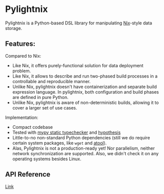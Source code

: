 # Pylightnix

Pylightnix is a Python-based DSL library for manipulating
[Nix](https://nixos.org/nix)-style data storage.

## Features:

Compared to Nix:

* Like Nix, it offers purely-functional solution for data deployment problem.
* Like Nix, it allows to describe and run two-phased build processes in a
  controllable and reproducible manner.
* Unlike Nix, pylightnix doesn't have containerization and separate build
  expression language. In pylightnix, both configuration and build phases are
  defined in pure Python.
* Unlike Nix, pylightnix is aware of non-deterministic builds, allowing
  it to cover a larger set of use cases.

Implementation:

* Compact codebase
* Tested with [mypy static typechecker](http://mypy-lang.org/) and
  [hypothesis](https://hypothesis.works)
* Little-to-no non-standard Python dependencies (still we do require certain
  system packages, like `wget` and [atool](https://www.nongnu.org/atool/)).
* Alas, Pylightnix is not a production-ready yet! Nor parallelism, neither network
  synchronization are supported. Also, we didn't check it on any operating systems
  besides Linux.

## API Reference

[Link](./docs/Reference.md)

